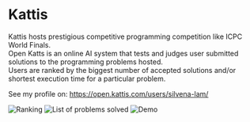 # Kattis
Kattis hosts prestigious competitive programming competition like ICPC World Finals.  
Open Katts is an online AI system that tests and judges user submitted solutions to the programming problems hosted.  
Users are ranked by the biggest number of accepted solutions and/or shortest execution time for a particular problem.  
    
See my profile on: https://open.kattis.com/users/silvena-lam/
  
![Ranking](https://github.com/websponse/kattis/blob/6325b9d2f61337eaa60df9dff17f9270c9f8fb72/Img/Ranking.png?raw=true)
![List of problems solved](https://github.com/websponse/kattis/blob/6325b9d2f61337eaa60df9dff17f9270c9f8fb72/Img/Problems%20Solved.png?raw=true)
![Demo](https://github.com/sl-pulse/matplot-qin/blob/main/img/revenue_view.png**?raw=true)
